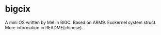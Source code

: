 bigcix
======

A mini OS written by Mel in BIGC. Based on ARM9. Exokernel system struct. More information in README(chinese).
